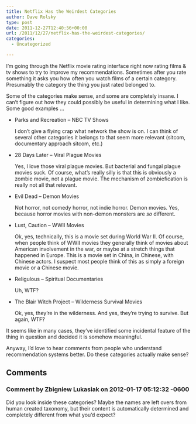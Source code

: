 ```yaml
---
title: Netflix Has the Weirdest Categories
author: Dave Rolsky
type: post
date: 2011-12-27T12:40:56+00:00
url: /2011/12/27/netflix-has-the-weirdest-categories/
categories:
  - Uncategorized

---
```

I&#8217;m going through the Netflix movie rating interface right now rating films & tv shows to try to improve my recommendations. Sometimes after you rate something it asks you how often you watch films of a certain category. Presumably the category the thing you just rated belonged to.

Some of the categories make sense, and some are completely insane. I can&#8217;t figure out how they could possibly be useful in determining what I like. Some good examples &#8230;

  * Parks and Recreation &#8211; NBC TV Shows

    I don&#8217;t give a flying crap what network the show is on. I can think of several other categories it belongs to that seem more relevant (sitcom, documentary approach sitcom, etc.)

  * 28 Days Later &#8211; Viral Plague Movies

    Yes, I love those viral plague movies. But bacterial and fungal plague movies suck. Of course, what&#8217;s really silly is that this is obviously a zombie movie, not a plague movie. The mechanism of zombiefication is really not all that relevant.

  * Evil Dead &#8211; Demon Movies

    Not horror, not comedy horror, not indie horror. Demon movies. Yes, because horror movies with non-demon monsters are _so_ different.

  * Lust, Caution &#8211; WWII Movies

    Ok, yes, technically, this is a movie set during World War II. Of course, when people think of WWII movies they generally think of movies about American involvement in the war, or maybe at a stretch things that happened in Europe. This is a movie set in China, in Chinese, with Chinese actors. I suspect most people think of this as simply a foreign movie or a Chinese movie.

  * Religulous &#8211; Spiritual Documentaries

    Uh, WTF?

  * The Blair Witch Project &#8211; Wilderness Survival Movies

    Ok, yes, they&#8217;re in the wilderness. And yes, they&#8217;re trying to survive. But again, WTF?

It seems like in many cases, they&#8217;ve identified some incidental feature of the thing in question and decided it is somehow meaningful.

Anyway, I&#8217;d love to hear comments from people who understand recommendation systems better. Do these categories actually make sense?

## Comments

### Comment by Zbigniew Lukasiak on 2012-01-17 05:12:32 -0600
Did you look inside these categories? Maybe the names are left overs from human created taxonomy, but their content is automatically determined and completely different from what you&#8217;d expect?
